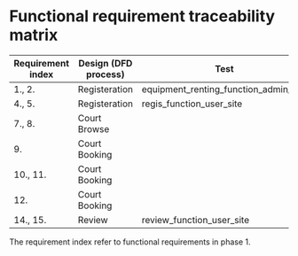 # Functional requirement traceability matrix

| Requirement index | Design (DFD process) | Test |
| --- | --- | --- |
| 1., 2. | Registeration | equipment_renting_function_admin_site |
| 4., 5. | Registeration | regis_function_user_site |
| 7., 8. | Court Browse |  |
| 9. | Court Booking |  |
| 10., 11. | Court Booking |  |
| 12. | Court Booking |  |
| 14., 15. | Review | review_function_user_site |

The requirement index refer to functional requirements in phase 1.
